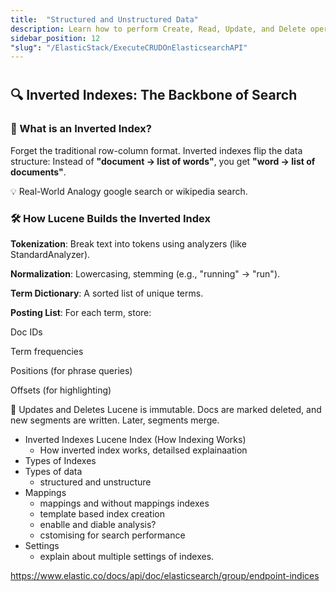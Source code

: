 ```yaml
---
title:  "Structured and Unstructured Data"
description: Learn how to perform Create, Read, Update, and Delete operations with Elasticsearch using REST APIs in your local Docker setup.
sidebar_position: 12
"slug": "/ElasticStack/ExecuteCRUDOnElasticsearchAPI"
---
```

# 

## 🔍 Inverted Indexes: The Backbone of Search

### 🧠 What is an Inverted Index?

Forget the traditional row-column format. Inverted indexes flip the data structure:
Instead of **"document → list of words"**, you get **"word → list of documents"**.

💡 Real-World Analogy google search or wikipedia search.

### 🛠️ How Lucene Builds the Inverted Index
**Tokenization**: Break text into tokens using analyzers (like StandardAnalyzer).

**Normalization**: Lowercasing, stemming (e.g., "running" → "run").

**Term Dictionary**: A sorted list of unique terms.

**Posting List**: For each term, store:

Doc IDs

Term frequencies

Positions (for phrase queries)

Offsets (for highlighting)

🔄 Updates and Deletes
Lucene is immutable. Docs are marked deleted, and new segments are written. Later, segments merge.

- Inverted Indexes
  Lucene Index (How Indexing Works)
    - How inverted index works, detailsed explainaation 
- Types of Indexes 
- Types of data 
    - structured and unstructure
- Mappings 
  - mappings and without mappings indexes
  - template based index creation
  - enablle and diable analysis? 
  - cstomising for search performance
- Settings
  - explain about multiple settings of indexes. 


https://www.elastic.co/docs/api/doc/elasticsearch/group/endpoint-indices